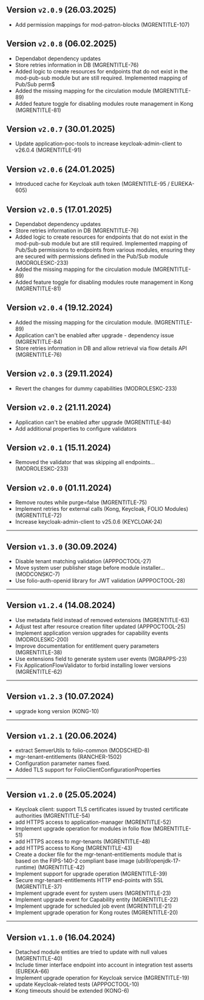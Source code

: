 ## Version `v2.0.9` (26.03.2025)
* Add permission mappings for mod-patron-blocks (MGRENTITLE-107)

## Version `v2.0.8` (06.02.2025)
* Dependabot dependency updates
* Store retries information in DB (MGRENTITLE-76)
* Added logic to create resources for endpoints that do not exist in the mod-pub-sub module but are still required. Implemented mapping of Pub/Sub perm$
* Added the missing mapping for the circulation module (MGRENTITLE-89)
* Added feature toggle for disabling modules route management in Kong (MGRENTITLE-81)

## Version `v2.0.7` (30.01.2025)
* Update application-poc-tools to increase keycloak-admin-client to v26.0.4 (MGRENTITLE-91)

## Version `v2.0.6` (24.01.2025)
* Introduced cache for Keycloak auth token (MGRENTITLE-95 / EUREKA-605)

## Version `v2.0.5` (17.01.2025)
* Dependabot dependency updates
* Store retries information in DB (MGRENTITLE-76)
* Added logic to create resources for endpoints that do not exist in the mod-pub-sub module but are still required. Implemented mapping of Pub/Sub permissions to endpoints from various modules, ensuring they are secured with permissions defined in the Pub/Sub module (MODROLESKC-233)
* Added the missing mapping for the circulation module (MGRENTITLE-89)
* Added feature toggle for disabling modules route management in Kong (MGRENTITLE-81)

## Version `v2.0.4` (19.12.2024)
* Added the missing mapping for the circulation module. (MGRENTITLE-89)
* Application can't be enabled after upgrade - dependency issue (MGRENTITLE-84)
* Store retries information in DB and allow retrieval via flow details API (MGRENTITLE-76)

## Version `v2.0.3` (29.11.2024)
* Revert the changes for dummy capabilities (MODROLESKC-233)

## Version `v2.0.2` (21.11.2024)
* Application can't be enabled after upgrade (MGRENTITLE-84)
* Add additional properties to configure validators

## Version `v2.0.1` (15.11.2024)
* Removed the validator that was skipping all endpoints… (MODROLESKC-233)

## Version `v2.0.0` (01.11.2024)
* Remove routes while purge=false (MGRENTITLE-75)
* Implement retries for external calls (Kong, Keycloak, FOLIO Modules) (MGRENTITLE-72)
* Increase keycloak-admin-client to v25.0.6 (KEYCLOAK-24)

---

## Version `v1.3.0` (30.09.2024)
* Disable tenant matching validation (APPPOCTOOL-27)
* Move system user publisher stage before module installer… (MODCONSKC-7)
* Use folio-auth-openid library for JWT validation (APPPOCTOOL-28)

---

## Version `v1.2.4` (14.08.2024)
* Use metadata field instead of removed extensions (MGRENTITLE-63)
* Adjust test after resource creation filter updated (APPPOCTOOL-25)
* Implement application version upgrades for capability events (MODROLESKC-200)
* Improve documentation for entitlement query parameters (MGRENTITLE-38)
* Use extensions field to generate system user events (MGRAPPS-23)
* Fix ApplicationFlowValidator to forbid installing lower versions (MGRENTITLE-62)

---

## Version `v1.2.3` (10.07.2024)
* upgrade kong version (KONG-10)

---

## Version `v1.2.1` (20.06.2024)
* extract SemverUtils to folio-common (MODSCHED-8)
* mgr-tenant-entitlements (RANCHER-1502)
* Configuration parameter names fixed.
* Added TLS support for FolioClientConfigurationProperties

---

## Version `v1.2.0` (25.05.2024)
* Keycloak client: support TLS certificates issued by trusted certificate authorities (MGRENTITLE-54)
* add HTTPS access to application-manager (MGRENTITLE-52)
* Implement upgrade operation for modules in folio flow (MGRENTITLE-51)
* add HTTPS access to mgr-tenants (MGRENTITLE-48)
* add HTTPS access to Kong (MGRENTITLE-43)
* Create a docker file for the mgr-tenant-entitlements module that is based on the FIPS-140-2 compliant base image (ubi9/openjdk-17-runtime) (MGRENTITLE-42)
* Implement support for upgrade operation (MGRENTITLE-39)
* Secure mgr-tenant-entitlements HTTP end-points with SSL (MGRENTITLE-37)
* Implement upgrade event for system users (MGRENTITLE-23)
* Implement upgrade event for Capability entity (MGRENTITLE-22)
* Implement upgrade for scheduled job event (MGRENTITLE-21)
* Implement upgrade operation for Kong routes (MGRENTITLE-20)

---

## Version `v1.1.0` (16.04.2024)
* Detached module entities are tried to update with null values (MGRENTITLE-40)
* Include timer interface endpoint into account in integration test asserts (EUREKA-66)
* Implement upgrade operation for Keycloak service (MGRENTITLE-19)
* update Keycloak-related tests (APPPOCTOOL-10)
* Kong timeouts should be extended (KONG-6)

